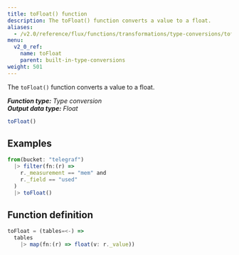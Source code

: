 ```yaml
---
title: toFloat() function
description: The toFloat() function converts a value to a float.
aliases:
  - /v2.0/reference/flux/functions/transformations/type-conversions/tofloat
menu:
  v2_0_ref:
    name: toFloat
    parent: built-in-type-conversions
weight: 501
---
```


The `toFloat()` function converts a value to a float.

_**Function type:** Type conversion_  
_**Output data type:** Float_

```js
toFloat()
```

## Examples
```js
from(bucket: "telegraf")
  |> filter(fn:(r) =>
    r._measurement == "mem" and
    r._field == "used"
  )
  |> toFloat()
```

## Function definition
```js
toFloat = (tables=<-) =>
  tables
    |> map(fn:(r) => float(v: r._value))
```
